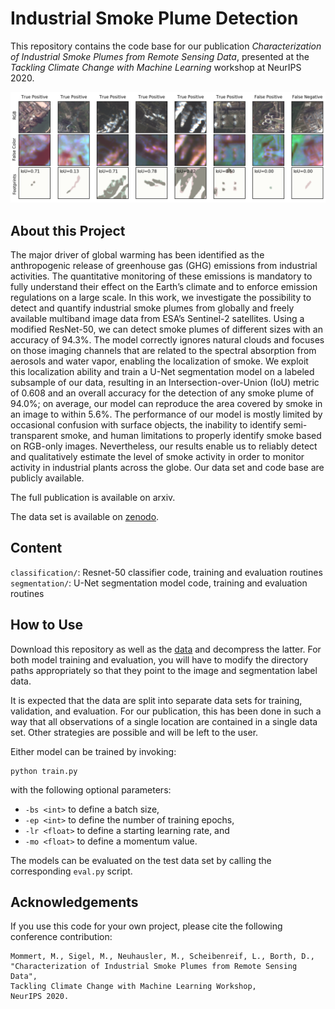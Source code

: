 # Industrial Smoke Plume Detection

This repository contains the code base for our publication *Characterization of Industrial Smoke Plumes from
Remote Sensing Data*, presented at the *Tackling Climate Change with Machine
 Learning* workshop at NeurIPS 2020.


![segmentation example images](segmentation.png "Segmentation Example Images")

 
## About this Project

The major driver of global warming has been identified as the anthropogenic release
of greenhouse gas (GHG) emissions from industrial activities. The quantitative
monitoring of these emissions is mandatory to fully understand their effect on the
Earth’s climate and to enforce emission regulations on a large scale. In this work,
we investigate the possibility to detect and quantify industrial smoke plumes from
globally and freely available multiband image data from ESA’s Sentinel-2 satellites.
Using a modified ResNet-50, we can detect smoke plumes of different sizes with
an accuracy of 94.3%. The model correctly ignores natural clouds and focuses on
those imaging channels that are related to the spectral absorption from aerosols and
water vapor, enabling the localization of smoke. We exploit this localization ability
and train a U-Net segmentation model on a labeled subsample of our data, resulting
in an Intersection-over-Union (IoU) metric of 0.608 and an overall accuracy for
the detection of any smoke plume of 94.0%; on average, our model can reproduce
the area covered by smoke in an image to within 5.6%. The performance of our
model is mostly limited by occasional confusion with surface objects, the inability
to identify semi-transparent smoke, and human limitations to properly identify
smoke based on RGB-only images. Nevertheless, our results enable us to reliably
detect and qualitatively estimate the level of smoke activity in order to monitor
activity in industrial plants across the globe. Our data set and code base are publicly
available.

The full publication is available on arxiv.

The data set is available on [zenodo](http://doi.org/10.5281/zenodo.4250706).

## Content

`classification/`: Resnet-50 classifier code, training and evaluation
 routines
`segmentation/`: U-Net segmentation model code, training and evaluation
 routines

 
## How to Use

Download this repository as well as the 
[data](http://doi.org/10.5281/zenodo.4250706) and decompress the latter. For
both model training and evaluation, you will have to modify the directory
paths appropriately so that they point to the image and segmentation label
data.
   
It is expected that the data are split into separate data sets for training, 
validation, and evaluation. For our publication, this has been done in such a
way that all observations of a single location are contained in a 
single data set. Other strategies are possible and will be left to the user. 

Either model can be trained by invoking:

    python train.py
    
with the following optional parameters:
    
* `-bs <int>` to define a batch size,
* `-ep <int>` to define the number of training epochs,
* `-lr <float>` to define a starting learning rate, and
* `-mo <float>` to define a momentum value.

The models can be evaluated on the test data set by calling the corresponding
 `eval.py` script.
 
 
## Acknowledgements

If you use this code for your own project, please cite the following
conference contribution:

    Mommert, M., Sigel, M., Neuhausler, M., Scheibenreif, L., Borth, D.,
    "Characterization of Industrial Smoke Plumes from Remote Sensing Data",
    Tackling Climate Change with Machine Learning Workshop,
    NeurIPS 2020.
